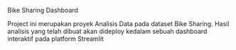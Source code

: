Bike Sharing Dashboard

Project ini merupakan proyek Analisis Data pada dataset Bike Sharing. Hasil analisis yang telah dibuat akan dideploy kedalam sebuah dashboard interaktif pada platform Streamlit
